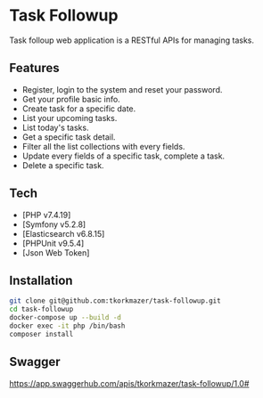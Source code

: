 # Task Followup

Task folloup web application is a RESTful APIs for managing tasks.

## Features

- Register, login to the system and reset your password.
- Get your profile basic info.
- Create task for a specific date.
- List your upcoming tasks.
- List today's tasks.
- Get a specific task detail.
- Filter all the list collections with every fields.
- Update every fields of a specific task, complete a task.
- Delete a specific task.

## Tech

- [PHP v7.4.19]
- [Symfony v5.2.8]
- [Elasticsearch v6.8.15]
- [PHPUnit v9.5.4]
- [Json Web Token]

## Installation

```sh
git clone git@github.com:tkorkmazer/task-followup.git
cd task-followup
docker-compose up --build -d
docker exec -it php /bin/bash
composer install
```

## Swagger

https://app.swaggerhub.com/apis/tkorkmazer/task-followup/1.0#